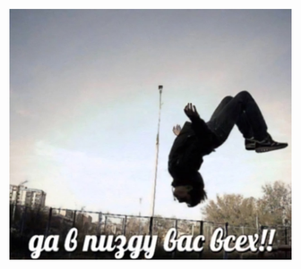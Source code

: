 ![image](https://github.com/bogdanborejcukstudopua/bogdanborejcukstudopua/blob/main/photo_2024-05-09_01-17-22.jpg)
